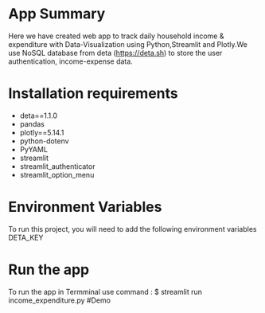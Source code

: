 # App Summary
 Here we have created web app to track daily household income & expenditure with Data-Visualization using Python,Streamlit and Plotly.We use NoSQL database from deta (https://deta.sh) to store the user authentication, income-expense data.
 
 # Installation requirements
* deta==1.1.0
* pandas
* plotly==5.14.1
* python-dotenv
* PyYAML
* streamlit
* streamlit_authenticator
* streamlit_option_menu
 
# Environment Variables
To run this project, you will need to add the following environment variables DETA_KEY
# Run the app
To run the app in Termminal use command :
$ streamlit run income_expenditure.py
#Demo



